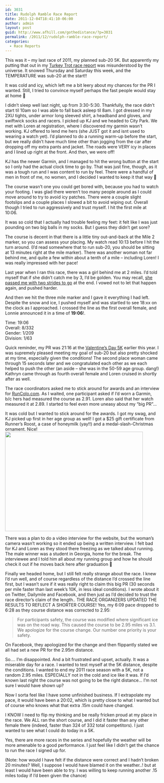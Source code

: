 ```yaml
---
id: 3031
title: Rudolph Ramble Race Report
date: 2011-12-04T18:41:10-06:00
author: admin
layout: post
guid: http://www.afhill.com/gothedistance/?p=3031
permalink: /2011/12/rudolph-ramble-race-report/
categories:
  - Race Reports
---
```

This was it &#8211; my last race of 2011, my planned sub-20 5K. But apparently my putting that out in my [Turkey Trot race report](http://www.afhill.com/gothedistance/2011/11/mesa-2011-turkey-trot-race-report/) was misunderstood by the universe. It snowed Thursday and Saturday this week, and the TEMPERATURE was sub-20 at the start!!

It was cold and icy, which left me a bit leery about my chances for the PR I wanted. Still, I tried to convince myself perhaps the fast people would stay at home 🙂 

I didn&#8217;t sleep well last night, up from 3:30-5:30. Thankfully, the race didn&#8217;t start til 10am so I was able to fall back asleep til 8am. I got dressed in my 2XU tights, under armor long sleeved shirt, a headband and gloves, and swiftwick socks and racers. I picked up KJ and we headed to City Park. We met with Loren at registration, where I discovered my garmin wasn&#8217;t working. KJ offered to lend me hers (she JUST got it and isnt used to wearing a watch yet). I&#8217;d planned to do a running warm-up before the start, but we really didn&#8217;t have much time other than jogging from the car after dropping off my extra pants and jacket. The roads were VERY icy in places and I lined up right at the front. And then, we were off! 

KJ has the newer Garmin, and I managed to hit the wrong button at the start so I only had the actual clock time to go by. That was just fine, though, as it was a tough run and I was content to run by feel. There were a handful of men in front of me, no women, and I decided I wanted to keep it that way 🙂

The course wasn&#8217;t one you could get bored with, because you had to watch your footing. I was glad there weren&#8217;t too many people around as I could move around to try to avoid icy patches. There were a couple slight footslips and a couple places I slowed a bit to avoid wiping out. Overall though I tried to run aggressively and trust myself. I hit the first mile at 10:06.

It was so cold that I actually had trouble feeling my feet: it felt like I was just pounding on two big balls in my socks. But I guess they didn&#8217;t get sore?

The course is decent in that there is a little tiny out-and-back at the Mile 2 marker, so you can assess your placing. My watch read 10:13 before I hit the turn around. (I&#8217;d read somewhere that to run sub-20, you should be sitting at 13 minutes right at the mile marker). There was another woman not far behind me, and quite a few within about a tenth of a mile &#8211; including Loren! I was really impressed with her pace! 

Last year when I ran this race, there was a girl behind me at 2 miles. I&#8217;d told myself that if she didn&#8217;t catch me by 3, I&#8217;d be golden. You may recall, [she passed me with two strides to go](http://www.afhill.com/gothedistance/2010/12/rudolph-ramble-5k-race-report/) at the end. I vowed not to let that happen again, and pushed harder. 

And then we hit the three mile marker and I gave it everything I had left. Despite the snow and ice, I pushed myself and was startled to see 18:xx on the clock as I approached. I crossed the line as the first overall female, and Lonnie announced it in a time of **19:06**!.

Time: 19:06  
Overall: 8/332  
Gender: 1/209  
Division: 1/63

Quick reminder, my PR was 21:16 at the [Valentine&#8217;s Day 5K](http://www.afhill.com/gothedistance/2011/02/valentines-day-5k-race-report/) earlier this year. I was supremely pleased meeting my goal of sub-20 but also pretty shocked at my time, especially given the conditions! The second place woman came through 15 seconds later and we congratulated each other as we each helped to push the other (an aside &#8211; she was in the 50-59 age group. dang!)  
Kathryn came through as fourth overall female and Loren cruised in shortly after as well. 

The race coordinators asked me to stick around for awards and an interview for [RunColo.com](http://www.runcolo.com/). As I waited, one participant asked if I&#8217;d worn a Garmin, b/c hers had measured the course as 2.91. Loren also said that her watch measured it at 2.89. I started to feel even more uneasy about my &#8220;big PR&#8221;&#8230;

It was cold but I wanted to stick around for the awards. I got my swag, and KJ picked up first in her age group as well! I got a $25 gift certificate from Runner&#8217;s Roost, a case of honeymilk (yay!!) and a medal-slash-Christmas ornament. Nice!  
[<img src="http://www.afhill.com/gothedistance/wp-content/uploads/2011/12/loot.png" alt="" title="loot" width="450" height="325" class="alignnone size-full wp-image-3032" />](http://www.afhill.com/gothedistance/wp-content/uploads/2011/12/loot.png)

There was a plan to do a video interview for the website, but the woman&#8217;s camera wasn&#8217;t working so it ended up being a written interview. I felt bad for KJ and Loren as they stood there freezing as we talked about running. The male winner was a student in Georgia, home for the break. The interviewee and I told him all about my running group and how he should check it out if he moves back here after graduation 🙂 

Finally we headed home, but I still felt really strange about the race. I knew I&#8217;d run well, and of course regardless of the distance I&#8217;d crossed the line first, but I wasn&#8217;t sure if it was really right to claim this big PR (30 seconds per mile faster than last week&#8217;s 10K, in less ideal conditions). I wrote about it on Twitter, Dailymile and Facebook, and then just as I&#8217;d decided to trust the race director&#8217;s claim of the length.. THE RACE ORGANIZERS UPDATED THE RESULTS TO REFLECT A SHORTER COURSE! Yes, my 6:09 pace dropped to 6:28 as they course distance was corrected to 2.95:

> For participants safety, the course was modified where significant ice was on the road way. This caused the course to be 2.95 miles vs 3.1. We apologize for the course change. Our number one priority is your safety. 

On Facebook, they apologized for the change and then flippantly stated we all had set a new PR for the 2.95m distance.

So&#8230;. I&#8217;m disappointed. And a bit frustrated and upset, actually. It was a miserable day for a race. I wanted to test myself at the 5K distance, despite the conditions. I wanted to end my 2011 race season with a 5K, not a random 2.95 miles. ESPECIALLY not in the cold and ice like it was. If I&#8217;d known last night the course was not going to be the right distance&#8230; I&#8217;m not sure I would have shown up?

Now I sorta feel like I have some unfinished business. If I extrapolate my pace, it would have been a 20:02, which is pretty close to what I wanted but of course who knows what that extra .15m could have changed. 

I KNOW I need to flip my thinking and be really fricken proud at my place in the race. We ALL ran the short course, and I did it faster than any other female there (indeed, faster than 324 of 332 total competitors). I just wanted to see what I could do today in a 5K. 

Yes, there are more races in the series and hopefully the weather will be more amenable to a good performance. I just feel like I didn&#8217;t get the chance to run the race I signed up for. 

(Note: how would I have felt if the distance were correct and I hadn&#8217;t broken 20 minutes? Well, I suppose I would have blamed it on the weather..! but at least I would have been able to try. I was willing to keep running another .15 miles today if I&#8217;d been given the chance)